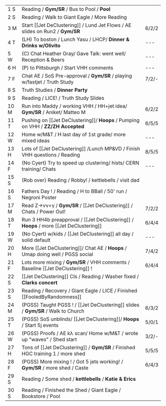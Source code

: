 |      |                                                                                       |       |
| ---- | ------------------------------------------------------------------------------------- | ----- |
| 1  S | Reading / **Gym/SR** / Bus to Pool / **Pool**                                         |       |
| 2  S | Reading / Walk to Giant Eagle / More Reading                                          |       |
| 3  M | Start [[Jet DeClustering]] / Lund Jet Flows / AE slides on Run2 / **Gym/SR**          | 6/2/2 |
| 4  T | (LH) To boston / Lunch Yasu / LHCP/ **Dinner & Drinks w/Olivito**                     | ---   |
| 5  W | (C) Chat Heather Gray/ Gave Talk: went well/ Reception & Beers                        | ---   |
| 6  H | (P) to Pittsburgh / Start VHH comments                                                | ---   |
| 7  F | Chat AE / SoS Pre-approval / **Gym/SR** / playing w/fastjet / Truth Study             | 7/2/- |
| 8  S | Truth Studies / **Dinner Party**                                                      |       |
| 9  S | Reading / LICE! / Truth Study Slides                                                  |       |
| 10 M | Run into Maddy / working VHH / HH+jet idea/ **Gym/SR** / Aniket/ Matteo M             | 6/2/2 |
| 11 T | Pushing on [[Jet DeClustering]]/ **Hoops** / Pumping on VHH / **ZZ/ZH Accepted**      | 6/5/5 |
| 12 W | Home w/M&T / H last day of 1st grade/ more mixed ideas                                | ---   |
| 13 H | Lots of [[Jet DeClustering]] /Lunch MP&VD / Finish VHH questions / Reading            | 8/5/5 |
| 14 F | (No Cyert) Try to speed up clustering/ hists/ CERN training/ Chats                    | ---   |
| 15 S | (Rob over) Reading / Robby! / kettlebells / visit dad                                 |       |
| 16 S | Fathers Day ! / Reading / H to BBall / 50' run / Negroni Poster                       |       |
| 17 M | Read Z->νν+γ / **Gym/SR** / [[Jet DeClustering]] / Chats / Power Out!                 | 7/2/2 |
| 18 T | Run 3 HH4b preapproval / [[Jet DeClustering]] / **Hoops** / more [[Jet DeClustering]] | 6/4/4 |
| 19 W | (No Cyert) w/kids / [[Jet DeClustering]] all day / solid default                      | ---   |
| 20 H | More [[Jet DeClustering]]/ Chat AE / **Hoops** / Umap doing well / PGSS social        | 7/4/2 |
| 21 F | Lots more mixing / **Gym/SR** / VHH comments / Baseline [[Jet DeClustering]] !        | 6/4/4 |
| 22 S | [[Jet DeClustering]] CIs / Reading / Washer fixed / **Clarks concert**                |       |
| 23 S | Reading / Recovery / Giant Eagle / LICE / Finished [[FooledByRandomness]]             |       |
| 24 M | (PGSS) Taught PGSS ! / [[Jet DeClustering]] slides / **Gym/SR** / Walk to Church      | 6/3/2 |
| 25 T | (PGSS) SoS unblinds/ [[Jet DeClustering]]/ **Hoops** / Start 5j events                | 5/0/1 |
| 26 W | (PGSS) Proofs / AE kλ scan/ Home w/M&T / wrote up "waves" / Shed start                | 3/2/- |
| 27 H | Tons of [[Jet DeClustering]] / **Gym/SR** / Finished HGC training 1 / more shed       | 5/5/5 |
| 28 F | (PGSS) More mixing ! / Got 5 jets working! / **Gym/SR** / more shed / Caste           | 6/4/3 |
| 29 S | Reading / Some shed / **kettlebells** / **Katie & Erics**                             |       |
| 30 S | Reading / Finished the Shed / Giant Eagle / Bookstore / Pool                          |       |

